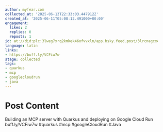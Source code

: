 ```yaml
---
author: myfear.com
collected_at: '2025-06-13T22:33:03.447912Z'
created_at: '2025-06-11T05:08:12.491000+00:00'
engagement:
  likes: 2
  replies: 0
  reposts: 1
id: at://did:plc:3lweg7xrq2kmkek46ofvvxln/app.bsky.feed.post/3lrcnagcxe52q
language: latin
links:
- https://buff.ly/VCFiw7w
stage: collected
tags:
- quarkus
- mcp
- googlecloudrun
- java
---
```


# Post Content

Building an MCP server with Quarkus and deploying on Google Cloud Run buff.ly/VCFiw7w
#quarkus #mcp #googleCloudRun #Java